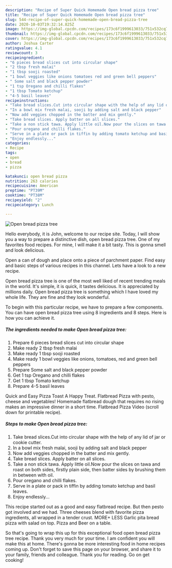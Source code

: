 ```yaml
---
description: "Recipe of Super Quick Homemade Open bread pizza tree"
title: "Recipe of Super Quick Homemade Open bread pizza tree"
slug: 544-recipe-of-super-quick-homemade-open-bread-pizza-tree
date: 2020-10-03T19:32:14.825Z
image: https://img-global.cpcdn.com/recipes/173c6f1999613033/751x532cq70/open-bread-pizza-tree-recipe-main-photo.jpg
thumbnail: https://img-global.cpcdn.com/recipes/173c6f1999613033/751x532cq70/open-bread-pizza-tree-recipe-main-photo.jpg
cover: https://img-global.cpcdn.com/recipes/173c6f1999613033/751x532cq70/open-bread-pizza-tree-recipe-main-photo.jpg
author: Joshua Carter
ratingvalue: 4.1
reviewcount: 3
recipeingredient:
- "6 pieces bread slices cut into circular shape"
- "2 tbsp fresh malai"
- "1 tbsp sooji roasted"
- "1 bowl veggies like onions tomatoes red and green bell peppers"
- " Some salt and black pepper powder"
- "1 tsp Oregano and chilli flakes"
- "1 tbsp Tomato ketchup"
- "4-5 basil leaves"
recipeinstructions:
- "Take bread slices.Cut into circular shape with the help of any lid of jar or cookie cutter."
- "In a bowl mix fresh malai, sooji by adding salt and black pepper"
- "Now add veggies chopped in the batter and mix gently."
- "Take bread slices. Apply batter on all slices."
- "Take a non stick tawa. Apply little oil.Now pour the slices on tawa and roast on both sides, firstly plain side, then batter sides by brushing them in between with oil."
- "Pour oregano and chilli flakes."
- "Serve in a plate or pack in tiffin by adding tomato ketchup and basil leaves."
- "Enjoy endlessly..."
categories:
- Recipe
tags:
- open
- bread
- pizza

katakunci: open bread pizza 
nutrition: 263 calories
recipecuisine: American
preptime: "PT39M"
cooktime: "PT38M"
recipeyield: "2"
recipecategory: Lunch

---
```



![Open bread pizza tree](https://img-global.cpcdn.com/recipes/173c6f1999613033/751x532cq70/open-bread-pizza-tree-recipe-main-photo.jpg)

Hello everybody, it is John, welcome to our recipe site. Today, I will show you a way to prepare a distinctive dish, open bread pizza tree. One of my favorites food recipes. For mine, I will make it a bit tasty. This is gonna smell and look delicious.

Open a can of dough and place onto a piece of parchment paper. Find easy and basic steps of various recipes in this channel. Lets have a look to a new recipe.

Open bread pizza tree is one of the most well liked of recent trending meals in the world. It's simple, it is quick, it tastes delicious. It is appreciated by millions daily. Open bread pizza tree is something which I have loved my whole life. They are fine and they look wonderful.


To begin with this particular recipe, we have to prepare a few components. You can have open bread pizza tree using 8 ingredients and 8 steps. Here is how you can achieve it.

<!--inarticleads1-->

##### The ingredients needed to make Open bread pizza tree:

1. Prepare 6 pieces bread slices cut into circular shape
1. Make ready 2 tbsp fresh malai
1. Make ready 1 tbsp sooji roasted
1. Make ready 1 bowl veggies like onions, tomatoes, red and green bell peppers
1. Prepare  Some salt and black pepper powder
1. Get 1 tsp Oregano and chilli flakes
1. Get 1 tbsp Tomato ketchup
1. Prepare 4-5 basil leaves


Quick and Easy Pizza Toast A Happy Treat. Flatbread Pizza with pesto, cheese and vegetables! Homemade flatbread dough that requires no rising makes an impressive dinner in a short time. Flatbread Pizza Video (scroll down for printable recipe). 

<!--inarticleads2-->

##### Steps to make Open bread pizza tree:

1. Take bread slices.Cut into circular shape with the help of any lid of jar or cookie cutter.
1. In a bowl mix fresh malai, sooji by adding salt and black pepper
1. Now add veggies chopped in the batter and mix gently.
1. Take bread slices. Apply batter on all slices.
1. Take a non stick tawa. Apply little oil.Now pour the slices on tawa and roast on both sides, firstly plain side, then batter sides by brushing them in between with oil.
1. Pour oregano and chilli flakes.
1. Serve in a plate or pack in tiffin by adding tomato ketchup and basil leaves.
1. Enjoy endlessly...


This recipe started out as a good and easy flatbread recipe. But then pesto got involved and we had. Three cheeses blend with favorite pizza ingredients, all wrapped in a tender crust. MORE+ LESS Garlic pita bread pizza with salad on top. Pizza and Beer on a table. 

So that's going to wrap this up for this exceptional food open bread pizza tree recipe. Thank you very much for your time. I am confident you will make this at home. There's gonna be more interesting food in home recipes coming up. Don't forget to save this page on your browser, and share it to your family, friends and colleague. Thank you for reading. Go on get cooking!
